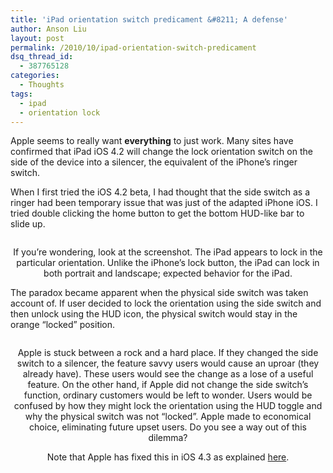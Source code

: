 ```yaml
---
title: 'iPad orientation switch predicament &#8211; A defense'
author: Anson Liu
layout: post
permalink: /2010/10/ipad-orientation-switch-predicament
dsq_thread_id:
  - 387765128
categories:
  - Thoughts
tags:
  - ipad
  - orientation lock
---
```

Apple seems to really want **everything** to just work. Many sites have confirmed that iPad iOS 4.2 will change the lock orientation switch on the side of the device into a silencer, the equivalent of the iPhone&#8217;s ringer switch.

When I first tried the iOS 4.2 beta, I had thought that the side switch as a ringer had been temporary issue that was just of the adapted iPhone iOS. I tried double clicking the home button to get the bottom HUD-like bar to slide up.

<p style="text-align: center;">
  <img class="size-full wp-image-170 aligncenter" title="ipad lock orientation button" src="https://i1.wp.com/apparentetch.com/wp-content/uploads/2010/10/ipad-lock-orientation-button.png?resize=300%2C55" alt="" data-recalc-dims="1" />
</p>

<p style="text-align: center;">
  If you&#8217;re wondering, look at the screenshot. The iPad appears to lock in the particular orientation. Unlike the iPhone&#8217;s lock button, the iPad can lock in both portrait and landscape; expected behavior for the iPad.
</p>

<p style="text-align: center;">
  <!--more Read More → -->
</p>

The paradox became apparent when the physical side switch was taken account of. If user decided to lock the orientation using the side switch and then unlock using the HUD icon, the physical switch would stay in the orange &#8220;locked&#8221; position.

<div class="mceTemp mceIEcenter">
  <dl id="attachment_179" class="wp-caption aligncenter" style="width: 379px;">
    <dt class="wp-caption-dt">
      <img class="size-full wp-image-179 " title="ipad paradox diagram" src="https://i2.wp.com/apparentetch.com/wp-content/uploads/2010/10/ipad-paradox-diagram.png?resize=369%2C78" alt="" data-recalc-dims="1" />
    </dt>
  </dl>
</div>

<p style="text-align: center;">
  Apple is stuck between a rock and a hard place. If they changed the side switch to a silencer, the feature savvy users would cause an uproar (they already have). These users would see the change as a lose of a useful feature. On the other hand, if Apple did not change the side switch&#8217;s function, ordinary customers would be left to wonder. Users would be confused by how they might lock the orientation using the HUD toggle and why the physical switch was not &#8220;locked&#8221;. Apple made to economical choice, eliminating future upset users. Do you see a way out of this dilemma?
</p>

<p style="text-align: center;">
  Note that Apple has fixed this in iOS 4.3 as explained <a title="Apple fixes the lock orientation conundrum" href="http://ansonliu.com/2011/03/apple-fixes-the-lock-orientation-conondrum/">here</a>.
</p>